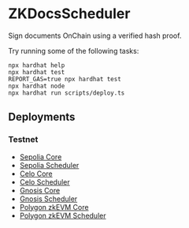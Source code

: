 # ZKDocsScheduler

Sign documents OnChain using a verified hash proof.

Try running some of the following tasks:

```shell
npx hardhat help
npx hardhat test
REPORT_GAS=true npx hardhat test
npx hardhat node
npx hardhat run scripts/deploy.ts
```

## Deployments

### Testnet
- [Sepolia Core](https://sepolia.etherscan.io/address/0x02CcFA1f950CDBde440a035025677F4d170abebF)
- [Sepolia Scheduler](https://sepolia.etherscan.io/address/0x02CcFA1f950CDBde440a035025677F4d170abebF)
- [Celo Core](https://alfajores.celoscan.io/address/0x32E2735553C54b19938907e387c47f36B7B89cC8)
- [Celo Scheduler](https://alfajores.celoscan.io/address/0xc7256041d9f92Ca126c1140b9359d63f8C4F703b)
- [Gnosis Core](https://gnosis-chiado.blockscout.com/address/0x02CcFA1f950CDBde440a035025677F4d170abebF)
- [Gnosis Scheduler](https://gnosis-chiado.blockscout.com/address/0x32E2735553C54b19938907e387c47f36B7B89cC8)
- [Polygon zkEVM Core](https://testnet-zkevm.polygonscan.com/address/0x32E2735553C54b19938907e387c47f36B7B89cC8)
- [Polygon zkEVM Scheduler](https://testnet-zkevm.polygonscan.com/address/0xc7256041d9f92Ca126c1140b9359d63f8C4F703b)